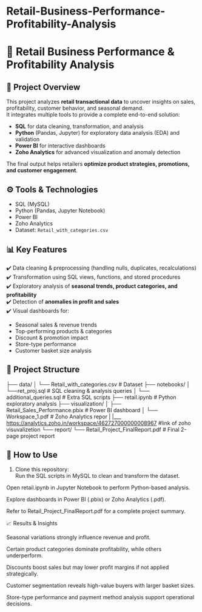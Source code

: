 # Retail-Business-Performance-Profitability-Analysis
# 🛒 Retail Business Performance & Profitability Analysis  

## 📌 Project Overview  
This project analyzes **retail transactional data** to uncover insights on sales, profitability, customer behavior, and seasonal demand.  
It integrates multiple tools to provide a complete end-to-end solution:  
- **SQL** for data cleaning, transformation, and analysis  
- **Python** (Pandas, Jupyter) for exploratory data analysis (EDA) and validation  
- **Power BI** for interactive dashboards  
- **Zoho Analytics** for advanced visualization and anomaly detection  

The final output helps retailers **optimize product strategies, promotions, and customer engagement**.  
## ⚙️ Tools & Technologies  
- SQL (MySQL)  
- Python (Pandas, Jupyter Notebook)  
- Power BI  
- Zoho Analytics  
- Dataset: `Retail_with_categories.csv`  
## 📊 Key Features  
✔️ Data cleaning & preprocessing (handling nulls, duplicates, recalculations)  
✔️ Transformation using SQL views, functions, and stored procedures  
✔️ Exploratory analysis of **seasonal trends, product categories, and profitability**  
✔️ Detection of **anomalies in profit and sales**  
✔️ Visual dashboards for:  
   - Seasonal sales & revenue trends  
   - Top-performing products & categories  
   - Discount & promotion impact  
   - Store-type performance  
   - Customer basket size analysis  
## 📂 Project Structure  
├── data/
│ └── Retail_with_categories.csv # Dataset
├── notebooks/
│ └──ret_proj.sql # SQL cleaning & analysis queries
│ └── additional_queries.sql # Extra SQL scripts
├── retail.ipynb # Python exploratory analysis
├── visualization/
│ ├── Retail_Sales_Performance.pbix # Power BI dashboard
│ └── Workspace_1.pdf # Zoho Analytics repor
| |___ https://analytics.zoho.in/workspace/462727000000008967 #link of zoho visuvalizetion
└── report/
└── Retail_Project_FinalReport.pdf # Final 2-page project report

## 🚀 How to Use  
1. Clone this repository:  
Run the SQL scripts in MySQL to clean and transform the dataset.

Open retail.ipynb in Jupyter Notebook to perform Python-based analysis.

Explore dashboards in Power BI (.pbix) or Zoho Analytics (.pdf).

Refer to Retail_Project_FinalReport.pdf for a complete project summary.

📈 Results & Insights

Seasonal variations strongly influence revenue and profit.

Certain product categories dominate profitability, while others underperform.

Discounts boost sales but may lower profit margins if not applied strategically.

Customer segmentation reveals high-value buyers with larger basket sizes.

Store-type performance and payment method analysis support operational decisions.
